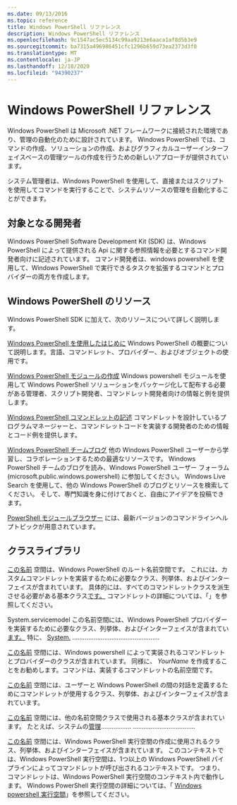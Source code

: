 ```yaml
---
ms.date: 09/13/2016
ms.topic: reference
title: Windows PowerShell リファレンス
description: Windows PowerShell リファレンス
ms.openlocfilehash: 9c1547ac5ec5134c99aa9213e6aaca1af8d5b3e9
ms.sourcegitcommit: ba7315a496986451cfc1296b659d73ea2373d3f0
ms.translationtype: MT
ms.contentlocale: ja-JP
ms.lasthandoff: 12/10/2020
ms.locfileid: "94390237"
---
```

# <a name="windows-powershell-reference"></a>Windows PowerShell リファレンス

Windows PowerShell は Microsoft .NET フレームワークに接続された環境であり、管理の自動化のために設計されています。 Windows PowerShell では、コマンドの作成、ソリューションの作成、およびグラフィカルユーザーインターフェイスベースの管理ツールの作成を行うための新しいアプローチが提供されています。

システム管理者は、Windows PowerShell を使用して、直接またはスクリプトを使用してコマンドを実行することで、システムリソースの管理を自動化することができます。

## <a name="developer-audience"></a>対象となる開発者

Windows PowerShell Software Development Kit (SDK) は、Windows PowerShell によって提供される Api に関する参照情報を必要とするコマンド開発者向けに記述されています。 コマンド開発者は、windows powershell を使用して、Windows PowerShell で実行できるタスクを拡張するコマンドとプロバイダーの両方を作成します。

## <a name="windows-powershell-resources"></a>Windows PowerShell のリソース

Windows PowerShell SDK に加えて、次のリソースについて詳しく説明します。

[Windows PowerShell を使用したはじめに](/powershell/scripting/getting-started/getting-started-with-windows-powershell) Windows PowerShell の概要について説明します。言語、コマンドレット、プロバイダー、およびオブジェクトの使用です。

[Windows PowerShell モジュールの作成](./module/writing-a-windows-powershell-module.md) Windows powershell モジュールを使用して Windows PowerShell ソリューションをパッケージ化して配布する必要がある管理者、スクリプト開発者、コマンドレット開発者向けの情報と例を提供します。

[Windows PowerShell コマンドレットの記述](./cmdlet/writing-a-windows-powershell-cmdlet.md) コマンドレットを設計しているプログラムマネージャーと、コマンドレットコードを実装する開発者のための情報とコード例を提供します。

[Windows PowerShell チームブログ](https://devblogs.microsoft.com/powershell/) 他の Windows PowerShell ユーザーから学習し、コラボレーションするための最適なリソースです。 Windows PowerShell チームのブログを読み、Windows PowerShell ユーザー フォーラム (microsoft.public.windows.powershell) に参加してください。
Windows Live Search を使用して、他の Windows PowerShell のブログとリソースを検索してください。 そして、専門知識を身に付けておくと、自由にアイデアを投稿できます。

[PowerShell モジュールブラウザー](/powershell/module/) には、最新バージョンのコマンドラインヘルプトピックが用意されています。

## <a name="class-libraries"></a>クラスライブラリ

[この名前](/dotnet/api/System.Management.Automation) 空間は、Windows PowerShell のルート名前空間です。 これには、カスタムコマンドレットを実装するために必要なクラス、列挙体、およびインターフェイスが含まれています。 具体的には、すべてのコマンドレットクラスを派生させる必要がある基本クラス[です。](/dotnet/api/System.Management.Automation.Cmdlet) コマンドレットの詳細については、「」を参照してください。

System.servicemodel この名前空間には、Windows PowerShell プロバイダーを実装するために必要なクラス、列挙体、およびインターフェイスが含まれてい[ます。](/dotnet/api/System.Management.Automation.Provider) 特に、 [System.](/dotnet/api/System.Management.Automation.Provider.CmdletProvider) .................................................

[この名前](/dotnet/api/Microsoft.PowerShell.Commands) 空間には、Windows powershell によって実装されるコマンドレットとプロバイダーのクラスが含まれています。 同様に、 *YourName* を作成することをお勧めします。コマンドは、実装するコマンドレットの名前空間です。

[この名前](/dotnet/api/System.Management.Automation.Host) 空間には、ユーザーと Windows PowerShell の間の対話を定義するためにコマンドレットが使用するクラス、列挙体、およびインターフェイスが含まれています。

[この名前](/dotnet/api/System.Management.Automation.Internal) 空間には、他の名前空間クラスで使用される基本クラスが含まれています。 たとえば、システムの[管理](/dotnet/api/System.Management.Automation.Internal.CmdletMetadataAttribute)................. [](/dotnet/api/System.Management.Automation.CmdletAttribute) ...................................

[この名前](/dotnet/api/System.Management.Automation.Runspaces) 空間には、Windows PowerShell 実行空間の作成に使用されるクラス、列挙体、およびインターフェイスが含まれています。 このコンテキストでは、Windows PowerShell 実行空間は、1つ以上の Windows PowerShell パイプラインによってコマンドレットが呼び出されるコンテキストです。 つまり、コマンドレットは、Windows PowerShell 実行空間のコンテキスト内で動作します。 Windows PowerShell 実行空間の詳細については、「 [Windows powershell 実行空間](hosting/creating-runspaces.md)」を参照してください。
